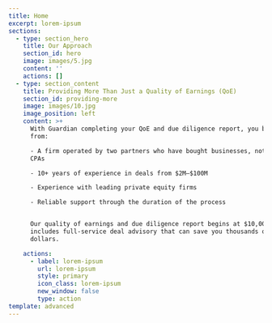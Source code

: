 ```yaml
---
title: Home
excerpt: lorem-ipsum
sections:
  - type: section_hero
    title: Our Approach
    section_id: hero
    image: images/5.jpg
    content: ''
    actions: []
  - type: section_content
    title: Providing More Than Just a Quality of Earnings (QoE)
    section_id: providing-more
    image: images/10.jpg
    image_position: left
    content: >+
      With Guardian completing your QoE and due diligence report, you benefit
      from:

      - A firm operated by two partners who have bought businesses, not just
      CPAs

      - 10+ years of experience in deals from $2M–$100M

      - Experience with leading private equity firms

      - Reliable support through the duration of the process


      Our quality of earnings and due diligence report begins at $10,000 and
      includes full-service deal advisory that can save you thousands of
      dollars.

    actions:
      - label: lorem-ipsum
        url: lorem-ipsum
        style: primary
        icon_class: lorem-ipsum
        new_window: false
        type: action
template: advanced
---
```

